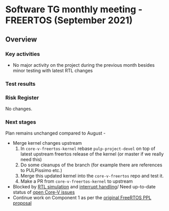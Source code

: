 # Software TG monthly meeting - FREERTOS (September 2021)
## Overview

### Key activities
* No major activity on the project during the previous month besides minor testing with latest RTL changes

### Test results
### Risk Register

No changes.

### Next stages
Plan remains unchanged compared to August -

* Merge kernel changes upstream
  1. In `core-v-freertos-kernel` rebase `pulp-project-devel` on top of latest
     upstream freertos release of the kernel (or master if we really need this)
  2. Do some cleanups of the branch (for example there are references to PULPissimo etc.)
  3. Merge this updated kernel into the `core-v-freertos` repo  and test it.
  4. Make a PR from `core-v-freertos-kernel` to upstream
* Blocked by [RTL simulation](https://github.com/openhwgroup/core-v-mcu/issues/149) and
  [interrupt handling](https://github.com/openhwgroup/core-v-mcu/issues/115)/ Need up-to-date status of [open Core-V issues](https://github.com/openhwgroup/core-v-mcu/issues/149)
* Continue work on Component 1 as per the [original FreeRTOS PPL
  proposal](https://github.com/openhwgroup/core-v-docs/blob/master/program/Project%20Descriptions%20and%20Plans/Free%20RTOS/core-v-free-rtos-ppl.md)
